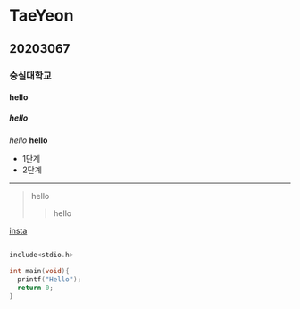 # TaeYeon
## 20203067
### 숭실대학교
#### hello
##### hello
 *hello*
 **hello**
 
 * 1단계
  * 2단계
<hr/>

>hello
>>hello
 
 [insta](https://www.instagram.com/tae_y_e/)

```c

include<stdio.h>

int main(void){
  printf("Hello");
  return 0;
}


